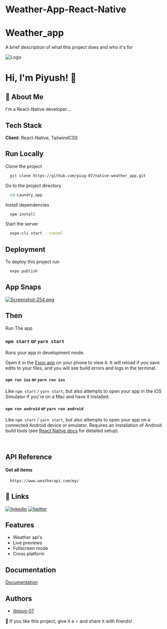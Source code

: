 # Weather-App-React-Native


#   Weather_app

A brief description of what this project does and who it's for


![Logo](https://www.theconsolelogs.com/react/react-native.png)


# Hi, I'm Piyush! 👋


## 🚀 About Me
I'm a React-Native developer...


## Tech Stack

**Client:** React-Native, TailwindCSS




## Run Locally

Clone the project

```bash
  git clone https://github.com/piug-07/native-weather_app.git
```

Go to the project directory

```bash
  cd Laundry_app
```

Install dependencies

```bash
  npm install
```

Start the server

```bash
  expo-cli start --tunnel
```


## Deployment

To deploy this project run

```bash
  expo publish
```


## App Snaps

[![Screenshot-254.png](https://i.postimg.cc/PqPJTwkF/Screenshot-254.png)](https://postimg.cc/rd2M9zsS)

## Then

Run The app

### `npm start` or `yarn start`

Runs your app in development mode.

Open it in the [Expo app](https://expo.io) on your phone to view it. It will reload if you save edits to your files, and you will see build errors and logs in the terminal.

#### `npm run ios` or `yarn run ios`

Like `npm start` / `yarn start`, but also attempts to open your app in the iOS Simulator if you're on a Mac and have it installed.

#### `npm run android` or `yarn run android`

Like `npm start` / `yarn start`, but also attempts to open your app on a connected Android device or emulator. Requires an installation of Android build tools (see [React Native docs](https://facebook.github.io/react-native/docs/getting-started.html) for detailed setup).

<br />

## API Reference

#### Get all items

```http
  https://www.weatherapi.com/my/
```



## 🔗 Links


[![linkedin](https://img.shields.io/badge/linkedin-0A66C2?style=for-the-badge&logo=linkedin&logoColor=white)](https://www.linkedin.com/in/piyushg07/)
[![twitter](https://img.shields.io/badge/twitter-1DA1F2?style=for-the-badge&logo=twitter&logoColor=white)](https://twitter.com/piug_07)


## Features

- Weather api's
- Live previews
- Fullscreen mode
- Cross platform


## Documentation

[Documentation](https://reactnative.dev/docs/environment-setup)


## Authors

- [@piug-07](https://www.github.com/piug-07)



 



💙 If you like this project, give it a ⭐ and share it with friends!

